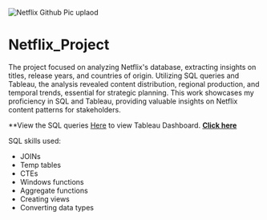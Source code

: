 ![Netflix Github Pic uplaod](https://user-images.githubusercontent.com/125770475/230777477-e0254682-c096-4f6a-bc67-a736dfc141cb.jpg)

# Netflix_Project

The project focused on analyzing Netflix's database, extracting insights on titles, release years, and countries of origin. Utilizing SQL queries and Tableau, the analysis revealed content distribution, regional production, and temporal trends, essential for strategic planning. This work showcases my proficiency in SQL and Tableau, providing valuable insights on Netflix content patterns for stakeholders.

**View the SQL queries [Here](https://github.com/Raulf17/Netflix_Project/blob/main/Netflix%20Database%20query.sql)
to view Tableau Dashboard. **[Click here](https://public.tableau.com/app/profile/raul.fernandez.jr/viz/Netflix_16727578238290/Dashboard1)** 


SQL skills used:
* JOINs
* Temp tables
* CTEs
* Windows functions
* Aggregate functions
* Creating views
* Converting data types
